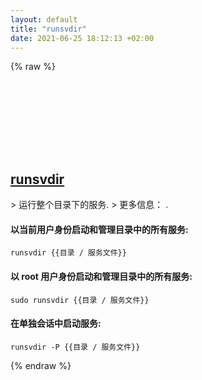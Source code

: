 ```yaml
---
layout: default
title: "runsvdir"
date: 2021-06-25 18:12:13 +02:00
---
```

{% raw %}
<h2 id="runsvdir">
  <a href="/zh/common/runsvdir.html">runsvdir</a> <a href="#runsvdir"><svg class="icon">
    <use href="/assets/images/unicode_sprite.svg#link" />
  </svg></a>
</h2>
> 运行整个目录下的服务.
> 更多信息： <https://manpages.ubuntu.com/manpages/latest/man8/runsvdir.8.html>.

#### 以当前用户身份启动和管理目录中的所有服务:
```shell
runsvdir {{目录 / 服务文件}}
```
#### 以 root 用户身份启动和管理目录中的所有服务:
```shell
sudo runsvdir {{目录 / 服务文件}}
```
#### 在单独会话中启动服务:
```shell
runsvdir -P {{目录 / 服务文件}}
```
{% endraw %}